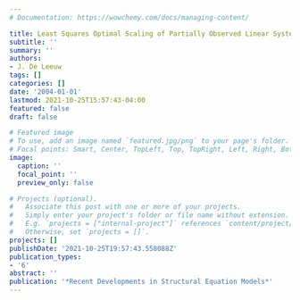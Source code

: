 ```yaml
---
# Documentation: https://wowchemy.com/docs/managing-content/

title: Least Squares Optimal Scaling of Partially Observed Linear Systems
subtitle: ''
summary: ''
authors:
- J. De Leeuw
tags: []
categories: []
date: '2004-01-01'
lastmod: 2021-10-25T15:57:43-04:00
featured: false
draft: false

# Featured image
# To use, add an image named `featured.jpg/png` to your page's folder.
# Focal points: Smart, Center, TopLeft, Top, TopRight, Left, Right, BottomLeft, Bottom, BottomRight.
image:
  caption: ''
  focal_point: ''
  preview_only: false

# Projects (optional).
#   Associate this post with one or more of your projects.
#   Simply enter your project's folder or file name without extension.
#   E.g. `projects = ["internal-project"]` references `content/project/deep-learning/index.md`.
#   Otherwise, set `projects = []`.
projects: []
publishDate: '2021-10-25T19:57:43.558088Z'
publication_types:
- '6'
abstract: ''
publication: '*Recent Developments in Structural Equation Models*'
---
```

